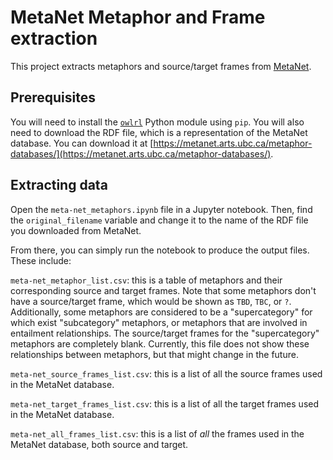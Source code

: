 # MetaNet Metaphor and Frame extraction

This project extracts metaphors and source/target frames from [MetaNet](https://metanet.arts.ubc.ca/).

## Prerequisites

You will need to install the [`owlrl`](https://owl-rl.readthedocs.io/en/latest/owlrl.html) Python module using `pip`. You will also need to download the RDF file, which is a representation of the MetaNet database. You can download it at [https://metanet.arts.ubc.ca/metaphor-databases/](https://metanet.arts.ubc.ca/metaphor-databases/).

## Extracting data

Open the `meta-net_metaphors.ipynb` file in a Jupyter notebook. Then, find the `original_filename` variable and change it to the name of the RDF file you downloaded from MetaNet.

From there, you can simply run the notebook to produce the output files. These include:

`meta-net_metaphor_list.csv`: this is a table of metaphors and their corresponding source and target frames. Note that some metaphors don't have a source/target frame, which would be shown as `TBD`, `TBC`, or `?`. Additionally, some metaphors are considered to be a "supercategory" for which exist "subcategory" metaphors, or metaphors that are involved in entailment relationships. The source/target frames for the "supercategory" metaphors are completely blank. Currently, this file does not show these relationships between metaphors, but that might change in the future.

`meta-net_source_frames_list.csv`: this is a list of all the source frames used in the MetaNet database.

`meta-net_target_frames_list.csv`: this is a list of all the target frames used in the MetaNet database.

`meta-net_all_frames_list.csv`: this is a list of _all_ the frames used in the MetaNet database, both source and target.
